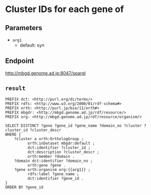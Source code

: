 # Cluster IDs for each gene of

## Parameters
* `arg1`
  * default: syn

## Endpoint
http://mbgd.genome.ad.jp:8047/sparql

## `result`

```sparql
PREFIX dct: <http://purl.org/dc/terms/>
PREFIX rdfs: <http://www.w3.org/2000/01/rdf-schema#>
PREFIX orth: <http://purl.jp/bio/11/orth#>
PREFIX mbgdr: <http://mbgd.genome.ad.jp/rdf/resource/>
PREFIX org: <http://mbgd.genome.ad.jp/rdf/resource/organism/>

SELECT DISTINCT ?gene ?gene_id ?gene_name ?domain_no ?cluster ?cluster_id ?cluster_descr
WHERE {
    ?cluster a orth:OrthologGroup ;
          orth:inDataset mbgdr:default ;
          dct:identifier ?cluster_id ;
          dct:description ?cluster_descr ;
          orth:member ?domain .
    ?domain dct:identifier ?domain_no ;
          orth:gene ?gene .
    ?gene orth:organism org:{{arg1}} ;
          rdfs:label ?gene_name ;
          dct:identifier ?gene_id .
}
ORDER BY ?gene_id


```

